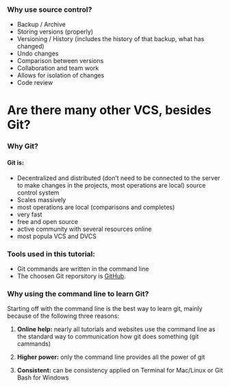 ### Why use source control?

* Backup / Archive
* Storing versions \(properly\)
* Versioning / History \(includes the history of that backup, what has changed\)
* Undo changes
* Comparison between versions
* Collaboration and team work
* Allows for isolation of changes
* Code review

# Are there many other VCS, besides Git?

### 

### Why Git?

#### Git is:

* Decentralized and distributed \(don’t need to be connected to the server to make changes in the projects, most operations are local\) source control system
* Scales massively
* most operations are local \(comparisons and completes\)
* very fast
* free and open source
* active community with several resources online
* most popula VCS and DVCS



### Tools used in this tutorial:

* Git commands are written in the command line
* The choosen Git reporsitory is [GitHub](https://github.com).

### 

### Why using the command line to learn Git?

Starting off with the command line is the best way to learn git, mainly because of the following three reasons:

1. **Online help:** nearly all tutorials and websites use the command line as the standard way to communication how git does something \(git cammands\)

2. **Higher power:** only the command line provides all the power of git

3. **Consistent:** can be consistency applied on Terminal for Mac/Linux or Git Bash for Windows

### 

### 



